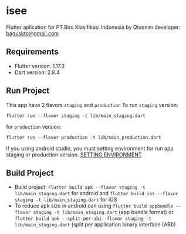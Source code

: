 # isee

Flutter aplication for PT.Biro Klasifikasi Indonesia by Qtasnim
developer: baguskto@gmail.com

## Requirements
- Flutter version: 1.17.3
- Dart version: 2.8.4

## Run Project
This app have 2 flavors `staging` and `production`
To run `staging` version:
```
flutter run --flavor staging -t lib/main_staging.dart
```

for `production` version:
```
flutter run --flavor production -t lib/main_production.dart
```

if you using android studio, you must setting environment for run app staging or production version.
[SETTING ENVIRONMENT](https://medium.com/@vo9312/flutter-series-part-1-flutter-flavors-setup-bb6aba1586ac)

## Build Project
- Build project: `Flutter build apk --flavor staging -t lib/main_staging.dart` for android and `flutter build ios --flavor staging -t lib/main_staging.dart` for iOS
- To reduce apk size in android can using ``flutter build appbundle --flavor staging -t lib/main_staging.dart`` (app bundle format) or ``flutter build apk --split-per-abi--flavor staging -t lib/main_staging.dart`` (split per application binary interface (ABI))
